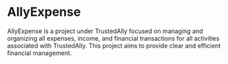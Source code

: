 # AllyExpense
AllyExpense is a project under TrustedAlly focused on managing and organizing all expenses, income, and financial transactions for all activities associated with TrustedAlly. This project aims to provide clear and efficient financial management.
